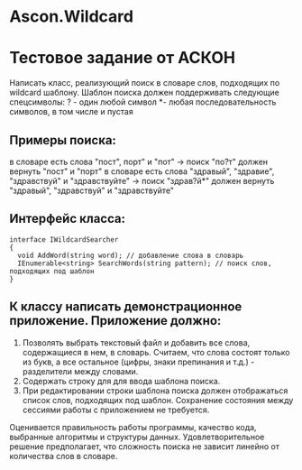 # Ascon.Wildcard
# Тестовое задание от АСКОН
Написать класс, реализующий поиск в словаре слов, подходящих по wildcard шаблону. Шаблон поиска должен поддерживать следующие спецсимволы:
? - один любой символ
*- любая последовательность символов, в том числе и пустая

## Примеры поиска:
в словаре есть слова "пост", порт" и "пот" -> поиск "по?т" должен вернуть "пост" и "порт"
в словаре есть слова "здравый", "здравие", "здравствуй" и "здравствуйте" -> поиск "здрав?й*" должен вернуть "здравый", "здравствуй" и "здравствуйте"

## Интерфейс класса:
```
interface IWildcardSearcher
{
  void AddWord(string word); // добавление слова в словарь
  IEnumerable<string> SearchWords(string pattern); // поиск слов, подходящих под шаблон
}
```

## К классу написать демонстрационное приложение. Приложение должно:
1. Позволять выбрать текстовый файл и добавить все слова, содержащиеся в нем, в словарь. Считаем, что слова состоят только из букв, а все остальное (цифры, знаки препинания и т.д.) - разделители между словами.
2. Содержать строку для для ввода шаблона поиска.
3. При редактировании строки шаблона поиска должен отображаться список слов, подходящих под шаблон.
Сохранение состояния между сессиями работы с приложением не требуется.

Оценивается правильность работы программы, качество кода, выбранные алгоритмы и структуры данных.
Удовлетворительное решение предполагает, что сложность поиска не зависит линейно от количества слов в словаре.
